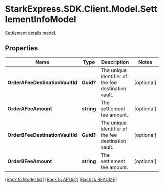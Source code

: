 # StarkExpress.SDK.Client.Model.SettlementInfoModel
Settlement details model.

## Properties

Name | Type | Description | Notes
------------ | ------------- | ------------- | -------------
**OrderAFeeDestinationVaultId** | **Guid?** | The unique identifier of the fee destination vault. | [optional] 
**OrderAFeeAmount** | **string** | The settlement fee amount. | [optional] 
**OrderBFeeDestinationVaultId** | **Guid?** | The unique identifier of the fee destination vault. | [optional] 
**OrderBFeeAmount** | **string** | The settlement fee amount. | [optional] 

[[Back to Model list]](../README.md#documentation-for-models) [[Back to API list]](../README.md#documentation-for-api-endpoints) [[Back to README]](../README.md)

